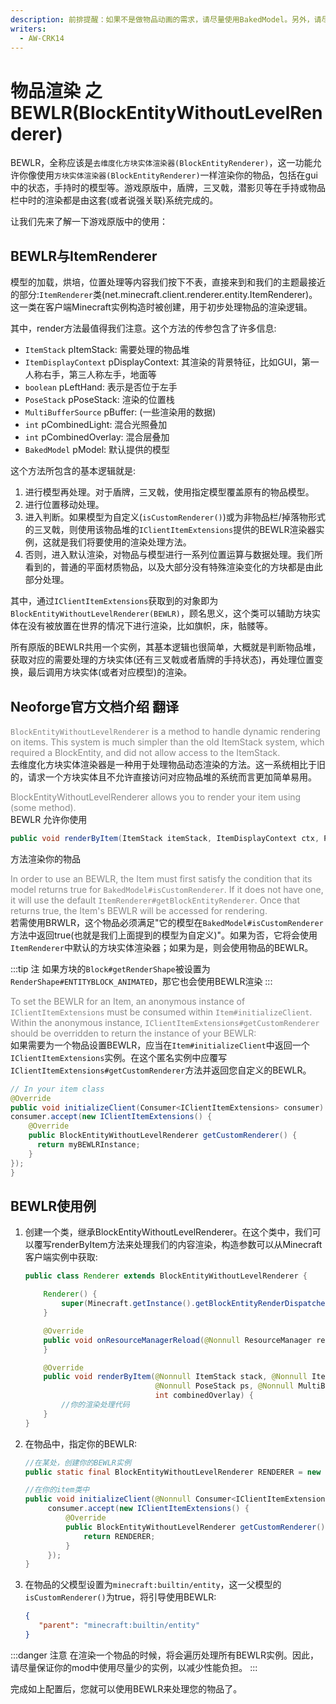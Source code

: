 ```yaml
---
description: 前排提醒：如果不是做物品动画的需求，请尽量使用BakedModel。另外，请尽量保证单个mod创建的BEWLR实例数量为一！
writers:
  - AW-CRK14
---
```


# 物品渲染 之<br> BEWLR(BlockEntityWithoutLevelRenderer)

BEWLR，全称应该是`去维度化方块实体渲染器(BlockEntityRenderer)`，这一功能允许你像使用`方块实体渲染器(BlockEntityRenderer)`一样渲染你的物品，包括在gui中的状态，手持时的模型等。游戏原版中，盾牌，三叉戟，潜影贝等在手持或物品栏中时的渲染都是由这套(或者说强关联)系统完成的。

让我们先来了解一下游戏原版中的使用：

## BEWLR与ItemRenderer
模型的加载，烘培，位置处理等内容我们按下不表，直接来到和我们的主题最接近的部分:`ItemRenderer`类(net.minecraft.client.renderer.entity.ItemRenderer)。这一类在客户端Minecraft实例构造时被创建，用于初步处理物品的渲染逻辑。

其中，render方法最值得我们注意。这个方法的传参包含了许多信息:
* `ItemStack` pItemStack: 需要处理的物品堆
* `ItemDisplayContext` pDisplayContext: 其渲染的背景特征，比如GUI，第一人称右手，第三人称左手，地面等
* `boolean` pLeftHand: 表示是否位于左手
* `PoseStack` pPoseStack: 渲染的位置栈
* `MultiBufferSource` pBuffer: (一些渲染用的数据)
* `int` pCombinedLight: 混合光照叠加
* `int` pCombinedOverlay: 混合层叠加
* `BakedModel` pModel: 默认提供的模型

这个方法所包含的基本逻辑就是:
1. 进行模型再处理。对于盾牌，三叉戟，使用指定模型覆盖原有的物品模型。
2. 进行位置移动处理。
3. 进入判断。如果模型为自定义(`isCustomRenderer()`)或为非物品栏/掉落物形式的三叉戟，则使用该物品堆的`IClientItemExtensions`提供的BEWLR渲染器实例，这就是我们将要使用的渲染处理方法。
4. 否则，进入默认渲染，对物品与模型进行一系列位置运算与数据处理。我们所看到的，普通的平面材质物品，以及大部分没有特殊渲染变化的方块都是由此部分处理。

其中，通过`IClientItemExtensions`获取到的对象即为`BlockEntityWithoutLevelRenderer(BEWLR)`，顾名思义，这个类可以辅助方块实体在没有被放置在世界的情况下进行渲染，比如旗帜，床，骷髅等。

所有原版的BEWLR共用一个实例，其基本逻辑也很简单，大概就是判断物品堆，获取对应的需要处理的方块实体(还有三叉戟或者盾牌的手持状态)，再处理位置变换，最后调用方块实体(或者对应模型)的渲染。

## Neoforge官方文档介绍 翻译
<p>
<font color="#888888"> <code>BlockEntityWithoutLevelRenderer</code> is a method to handle dynamic rendering on items. This system is much simpler than the old ItemStack system, which required a BlockEntity, and did not allow access to the ItemStack.</font><br/>
去维度化方块实体渲染器是一种用于处理物品动态渲染的方法。这一系统相比于旧的，请求一个方块实体且不允许直接访问对应物品堆的系统而言更加简单易用。
</p>

<p>
<font color="#888888"> BlockEntityWithoutLevelRenderer allows you to render your item using (some method).</font><br/>
BEWLR 允许你使用

```java
public void renderByItem(ItemStack itemStack, ItemDisplayContext ctx, PoseStack poseStack, MultiBufferSource bufferSource, int combinedLight, int combinedOverlay);
```
方法渲染你的物品
</p>

<p>
<font color="#888888">In order to use an BEWLR, the Item must first satisfy the condition that its model returns true for <code>BakedModel#isCustomRenderer</code>. If it does not have one, it will use the default <code>ItemRenderer#getBlockEntityRenderer</code>. Once that returns true, the Item's BEWLR will be accessed for rendering.</font><br/>
若需使用BRWLR，这个物品必须满足"它的模型在<code>BakedModel#isCustomRenderer</code>方法中返回true(也就是我们上面提到的模型为自定义)"。如果为否，它将会使用<code>ItemRenderer</code>中默认的方块实体渲染器；如果为是，则会使用物品的BEWLR。
</p>


:::tip 注
如果方块的`Block#getRenderShape`被设置为`RenderShape#ENTITYBLOCK_ANIMATED`，那它也会使用BEWLR渲染
:::

<p>
<font color="#888888">To set the BEWLR for an Item, an anonymous instance of <code>IClientItemExtensions</code> must be consumed within <code>Item#initializeClient</code>. Within the anonymous instance, <code>IClientItemExtensions#getCustomRenderer</code> should be overridden to return the instance of your BEWLR:</font><br/>
如果需要为一个物品设置BEWLR，应当在<code>Item#initializeClient</code>中返回一个<code>IClientItemExtensions</code>实例。在这个匿名实例中应覆写<code>IClientItemExtensions#getCustomRenderer</code>方法并返回您自定义的BEWLR。
</p>

```java
// In your item class
@Override
public void initializeClient(Consumer<IClientItemExtensions> consumer) {
consumer.accept(new IClientItemExtensions() {
    @Override
    public BlockEntityWithoutLevelRenderer getCustomRenderer() {
      return myBEWLRInstance;
    }
});
}
```

## BEWLR使用例
1. 创建一个类，继承BlockEntityWithoutLevelRenderer。在这个类中，我们可以覆写renderByItem方法来处理我们的内容渲染，构造参数可以从Minecraft客户端实例中获取:
    ```java
    public class Renderer extends BlockEntityWithoutLevelRenderer {

        Renderer() {
            super(Minecraft.getInstance().getBlockEntityRenderDispatcher(), Minecraft.getInstance().getEntityModels());
        }
    
        @Override
        public void onResourceManagerReload(@Nonnull ResourceManager resourceManager) {
        }
    
        @Override
        public void renderByItem(@Nonnull ItemStack stack, @Nonnull ItemDisplayContext transformType,
                                 @Nonnull PoseStack ps, @Nonnull MultiBufferSource source, int combinedLight,
                                 int combinedOverlay) {
            //你的渲染处理代码
        }
    }
    ```
2. 在物品中，指定你的BEWLR:
   ```java
   //在某处，创建你的BEWLR实例
   public static final BlockEntityWithoutLevelRenderer RENDERER = new Renderer();
   
   //在你的item类中
   public void initializeClient(@Nonnull Consumer<IClientItemExtensions> consumer) {
        consumer.accept(new IClientItemExtensions() {
            @Override
            public BlockEntityWithoutLevelRenderer getCustomRenderer() {
                return RENDERER;
            }
        });
   }
   ```
   
3. 在物品的父模型设置为`minecraft:builtin/entity`，这一父模型的`isCustomRenderer()`为true，将引导使用BEWLR:
   ```json
   {
      "parent": "minecraft:builtin/entity"
   }
   ```
   
:::danger 注意
在渲染一个物品的时候，将会遍历处理所有BEWLR实例。因此，请尽量保证你的mod中使用尽量少的实例，以减少性能负担。
:::

完成如上配置后，您就可以使用BEWLR来处理您的物品了。